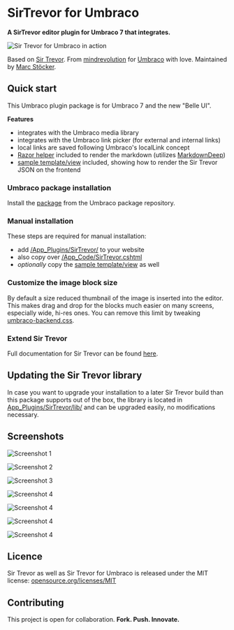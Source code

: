 # SirTrevor for Umbraco
**A SirTrevor editor plugin for Umbraco 7 that integrates.**


![Sir Trevor for Umbraco in action](README.md.res/sirtrevor-for-umbraco-in-action.gif)

Based on [Sir Trevor](http://madebymany.github.io/sir-trevor-js/). From [mindrevolution](http://www.mindrevolution.com) for [Umbraco](http://www.umbraco.org) with love. Maintained by [Marc Stöcker](https://twitter.com/esn303).



## Quick start

This Umbraco plugin package is for Umbraco 7 and the new "Belle UI".

**Features**
- integrates with the Umbraco media library
- integrates with the Umbraco link picker (for external and internal links)
- local links are saved following Umbraco's localLink concept
- [Razor helper](https://github.com/mindrevolution/SirTrevor-for-Umbraco/blob/master/src/App_Code/SirTrevor.cshtml) included to render the markdown (utilizes [MarkdownDeep](https://github.com/toptensoftware/markdowndeep))
- [sample template/view](https://github.com/mindrevolution/SirTrevor-for-Umbraco/blob/master/src/Views/BlocksPage.cshtml) included, showing how to render the Sir Trevor JSON on the frontend


### Umbraco package installation
Install the [package](http://our.umbraco.org/projects/backoffice-extensions/sir-trevor) from the Umbraco package repository.

### Manual installation
These steps are required for manual installation:
- add [/App_Plugins/SirTrevor/](https://github.com/mindrevolution/SirTrevor-for-Umbraco/tree/master/src/App_Plugins/SirTrevor) to your website
- also copy over [/App_Code/SirTrevor.cshtml](https://github.com/mindrevolution/SirTrevor-for-Umbraco/blob/master/src/App_Code/SirTrevor.cshtml)
- *optionally* copy the [sample template/view](https://github.com/mindrevolution/SirTrevor-for-Umbraco/blob/master/src/Views/BlocksPage.cshtml) as well

### Customize the image block size
By default a size reduced thumbnail of the image is inserted into the editor. This makes drag and drop for the blocks much easier on many screens, especially wide, hi-res ones. You can remove this limit by tweaking [umbraco-backend.css](https://github.com/mindrevolution/SirTrevor-for-Umbraco/blob/master/App_Plugins/SirTrevor/umbraco-backend.css).

### Extend Sir Trevor
Full documentation for Sir Trevor can be found [here](http://madebymany.github.io/sir-trevor-js/docs.html).




## Updating the Sir Trevor library
In case you want to upgrade your installation to a later Sir Trevor build than this package supports out of the box, the library is located in [App_Plugins/SirTrevor/lib/](https://github.com/mindrevolution/SirTrevor-for-Umbraco/tree/master/App_Plugins/SirTrevor/lib) and can be upgraded easily, no modifications necessary.



## Screenshots

![Screenshot 1](README.md.res/tour01.png)

![Screenshot 2](README.md.res/tour02.png)

![Screenshot 3](README.md.res/tour03.png)

![Screenshot 4](README.md.res/tour04.png)

![Screenshot 4](README.md.res/tour06.png)

![Screenshot 4](README.md.res/tour07.png)

![Screenshot 4](README.md.res/tour08.png)




## Licence

Sir Trevor as well as Sir Trevor for Umbraco is released under the MIT license:
[opensource.org/licenses/MIT](http://opensource.org/licenses/MIT)



## Contributing

This project is open for collaboration. **Fork. Push. Innovate.**
